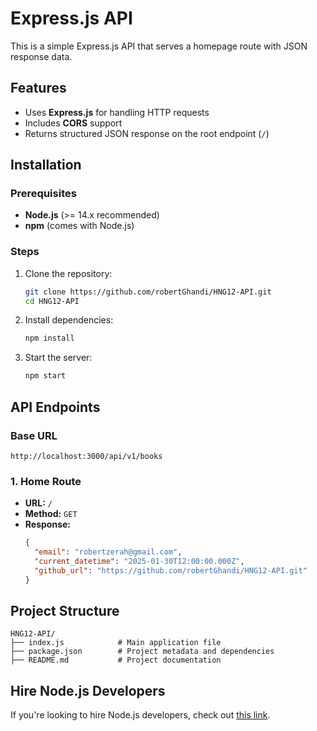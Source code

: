 
# Express.js API

This is a simple Express.js API that serves a homepage route with JSON response data.

## Features
- Uses **Express.js** for handling HTTP requests
- Includes **CORS** support
- Returns structured JSON response on the root endpoint (`/`)

## Installation

### Prerequisites
- **Node.js** (>= 14.x recommended)
- **npm** (comes with Node.js)

### Steps
1. Clone the repository:
   ```sh
   git clone https://github.com/robertGhandi/HNG12-API.git
   cd HNG12-API
   ```
2. Install dependencies:
   ```sh
   npm install
   ```
3. Start the server:
   ```sh
   npm start
   ```

## API Endpoints

### Base URL

```
http://localhost:3000/api/v1/books
```

### 1. **Home Route**
- **URL:** `/`
- **Method:** `GET`
- **Response:**
  ```json
  {
    "email": "robertzerah@gmail.com",
    "current_datetime": "2025-01-30T12:00:00.000Z",
    "github_url": "https://github.com/robertGhandi/HNG12-API.git"
  }
  ```

## Project Structure
```
HNG12-API/
├── index.js            # Main application file
├── package.json        # Project metadata and dependencies
├── README.md           # Project documentation
```

## Hire Node.js Developers
If you're looking to hire Node.js developers, check out [this link](https://hng.tech/hire/nodejs-developers).


